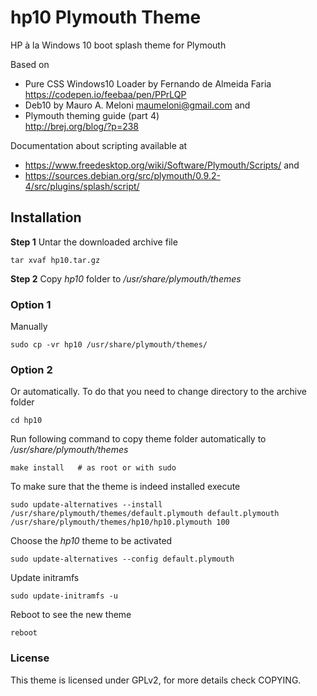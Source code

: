 hp10 Plymouth Theme
=======================

HP à la Windows 10 boot splash theme for Plymouth


Based on

- Pure CSS Windows10 Loader by Fernando de Almeida Faria  
  https://codepen.io/feebaa/pen/PPrLQP
- Deb10 by Mauro A. Meloni <maumeloni@gmail.com>
and
- Plymouth theming guide (part 4)  
  http://brej.org/blog/?p=238

Documentation about scripting available at
- https://www.freedesktop.org/wiki/Software/Plymouth/Scripts/
and
- https://sources.debian.org/src/plymouth/0.9.2-4/src/plugins/splash/script/

## Installation

**Step 1**
Untar the downloaded archive file

    tar xvaf hp10.tar.gz

**Step 2**
Copy *hp10* folder to */usr/share/plymouth/themes*
### Option 1
Manually 

    sudo cp -vr hp10 /usr/share/plymouth/themes/

### Option 2
Or automatically. To do that you need to change directory to the archive folder   
      
    cd hp10

Run following command to copy theme folder automatically to */usr/share/plymouth/themes*

    make install   # as root or with sudo

To make sure that the theme is indeed installed execute

    sudo update-alternatives --install /usr/share/plymouth/themes/default.plymouth default.plymouth /usr/share/plymouth/themes/hp10/hp10.plymouth 100

Choose the *hp10* theme to be activated

    sudo update-alternatives --config default.plymouth

Update initramfs

    sudo update-initramfs -u       

Reboot to see the new theme

    reboot

### License

This theme is licensed under GPLv2, for more details check COPYING.
